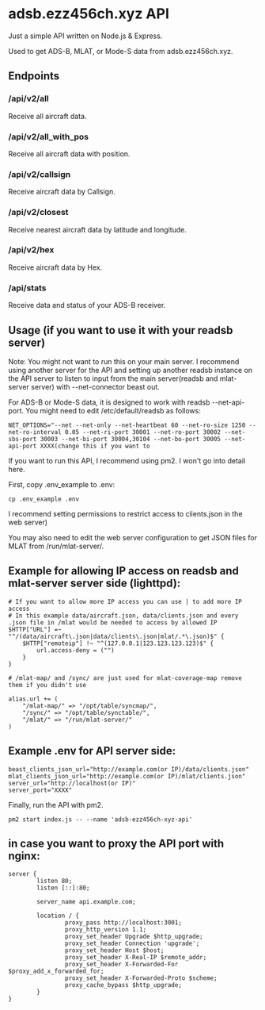 # adsb.ezz456ch.xyz API

Just a simple API written on Node.js & Express.

Used to get ADS-B, MLAT, or Mode-S data from adsb.ezz456ch.xyz.

## Endpoints

### /api/v2/all

Receive all aircraft data.

### /api/v2/all_with_pos

Receive all aircraft data with position.

### /api/v2/callsign

Receive aircraft data by Callsign.

### /api/v2/closest

Receive nearest aircraft data by latitude and longitude.

### /api/v2/hex

Receive aircraft data by Hex.

### /api/stats

Receive data and status of your ADS-B receiver.

## Usage (if you want to use it with your readsb server)

Note: You might not want to run this on your main server. I recommend using another server for the API and setting up another readsb instance on the API server to listen to input from the main server(readsb and mlat-server server) with --net-connector beast out.

For ADS-B or Mode-S data, it is designed to work with readsb --net-api-port. You might need to edit /etc/default/readsb as follows:

```
NET_OPTIONS="--net --net-only --net-heartbeat 60 --net-ro-size 1250 --net-ro-interval 0.05 --net-ri-port 30001 --net-ro-port 30002 --net-sbs-port 30003 --net-bi-port 30004,30104 --net-bo-port 30005 --net-api-port XXXX(change this if you want to
```

If you want to run this API, I recommend using pm2. I won't go into detail here.

First, copy .env_example to .env:

```
cp .env_example .env
```

I recommend setting permissions to restrict access to clients.json in the web server)

You may also need to edit the web server configuration to get JSON files for MLAT from /run/mlat-server/.

## Example for allowing IP access on readsb and mlat-server server side (lighttpd):

```
# If you want to allow more IP access you can use | to add more IP access
# In this example data/aircraft.json, data/clients.json and every .json file in /mlat would be needed to access by allowed IP
$HTTP["URL"] =~ "^/(data/aircraft\.json|data/clients\.json|mlat/.*\.json)$" {
    $HTTP["remoteip"] !~ "^(127.0.0.1|123.123.123.123)$" {
        url.access-deny = ("")
    }
}

# /mlat-map/ and /sync/ are just used for mlat-coverage-map remove them if you didn't use

alias.url += (
    "/mlat-map/" => "/opt/table/syncmap/",
    "/sync/" => "/opt/table/synctable/",
    "/mlat/" => "/run/mlat-server/"
)
```

## Example .env for API server side:

```                
beast_clients_json_url="http://example.com(or IP)/data/clients.json"
mlat_clients_json_url="http://example.com(or IP)/mlat/clients.json"
server_url="http://localhost(or IP)"
server_port="XXXX"
```

Finally, run the API with pm2.

```
pm2 start index.js -- --name 'adsb-ezz456ch-xyz-api'
```

## in case you want to proxy the API port with nginx:

```
server {
        listen 80;
        listen [::]:80;

        server_name api.example.com;

        location / {
                proxy_pass http://localhost:3001;
                proxy_http_version 1.1;
                proxy_set_header Upgrade $http_upgrade;
                proxy_set_header Connection 'upgrade';
                proxy_set_header Host $host;
                proxy_set_header X-Real-IP $remote_addr;
                proxy_set_header X-Forwarded-For $proxy_add_x_forwarded_for;
                proxy_set_header X-Forwarded-Proto $scheme;
                proxy_cache_bypass $http_upgrade;
        }
}
```
